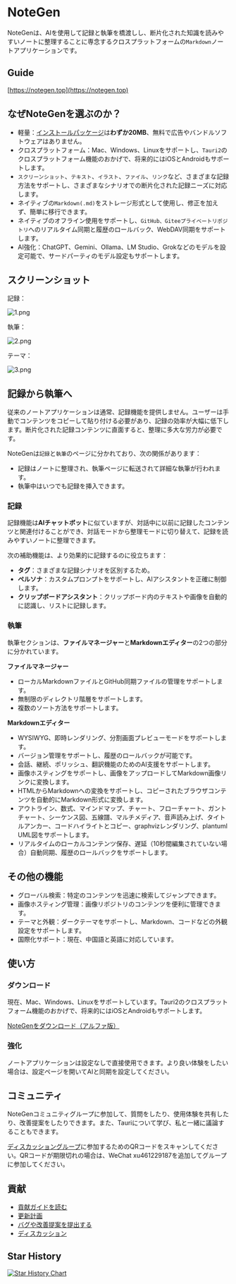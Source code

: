 # NoteGen

NoteGenは、AIを使用して記録と執筆を橋渡しし、断片化された知識を読みやすいノートに整理することに専念するクロスプラットフォームの`Markdown`ノートアプリケーションです。

## Guide

[https://notegen.top](https://notegen.top)

## なぜNoteGenを選ぶのか？

- 軽量：[インストールパッケージ](https://github.com/codexu/note-gen/releases)は**わずか20MB**、無料で広告やバンドルソフトウェアはありません。
- クロスプラットフォーム：Mac、Windows、Linuxをサポートし、`Tauri2`のクロスプラットフォーム機能のおかげで、将来的にはiOSとAndroidもサポートします。
- `スクリーンショット`、`テキスト`、`イラスト`、`ファイル`、`リンク`など、さまざまな記録方法をサポートし、さまざまなシナリオでの断片化された記録ニーズに対応します。
- ネイティブの`Markdown(.md)`をストレージ形式として使用し、修正を加えず、簡単に移行できます。
- ネイティブのオフライン使用をサポートし、`GitHub、Giteeプライベートリポジトリ`へのリアルタイム同期と履歴のロールバック、WebDAV同期をサポートします。
- AI強化：ChatGPT、Gemini、Ollama、LM Studio、Grokなどのモデルを設定可能で、サードパーティのモデル設定もサポートします。

## スクリーンショット

記録：

![1.png](https://s2.loli.net/2025/05/19/Cs5viKfkqb2HJmd.png)

執筆：

![2.png](https://s2.loli.net/2025/05/19/5vwQBPoLr6jzgUA.png)

テーマ：

![3.png](https://s2.loli.net/2025/05/19/8yU72prmWdsCHeu.png)

## 記録から執筆へ

従来のノートアプリケーションは通常、記録機能を提供しません。ユーザーは手動でコンテンツをコピーして貼り付ける必要があり、記録の効率が大幅に低下します。断片化された記録コンテンツに直面すると、整理に多大な労力が必要です。

NoteGenは`記録`と`執筆`のページに分かれており、次の関係があります：

- 記録はノートに整理され、執筆ページに転送されて詳細な執筆が行われます。
- 執筆中はいつでも記録を挿入できます。

### 記録

記録機能は**AIチャットボット**に似ていますが、対話中に以前に記録したコンテンツと関連付けることができ、対話モードから整理モードに切り替えて、記録を読みやすいノートに整理できます。

次の補助機能は、より効果的に記録するのに役立ちます：

- **タグ**：さまざまな記録シナリオを区別するため。
- **ペルソナ**：カスタムプロンプトをサポートし、AIアシスタントを正確に制御します。
- **クリップボードアシスタント**：クリップボード内のテキストや画像を自動的に認識し、リストに記録します。

### 執筆

執筆セクションは、**ファイルマネージャー**と**Markdownエディター**の2つの部分に分かれています。

**ファイルマネージャー**

- ローカルMarkdownファイルとGitHub同期ファイルの管理をサポートします。
- 無制限のディレクトリ階層をサポートします。
- 複数のソート方法をサポートします。

**Markdownエディター**

- WYSIWYG、即時レンダリング、分割画面プレビューモードをサポートします。
- バージョン管理をサポートし、履歴のロールバックが可能です。
- 会話、継続、ポリッシュ、翻訳機能のためのAI支援をサポートします。
- 画像ホスティングをサポートし、画像をアップロードしてMarkdown画像リンクに変換します。
- HTMLからMarkdownへの変換をサポートし、コピーされたブラウザコンテンツを自動的にMarkdown形式に変換します。
- アウトライン、数式、マインドマップ、チャート、フローチャート、ガントチャート、シーケンス図、五線譜、マルチメディア、音声読み上げ、タイトルアンカー、コードハイライトとコピー、graphvizレンダリング、plantuml UML図をサポートします。
- リアルタイムのローカルコンテンツ保存、遅延（10秒間編集されていない場合）自動同期、履歴のロールバックをサポートします。

## その他の機能

- グローバル検索：特定のコンテンツを迅速に検索してジャンプできます。
- 画像ホスティング管理：画像リポジトリのコンテンツを便利に管理できます。
- テーマと外観：ダークテーマをサポートし、Markdown、コードなどの外観設定をサポートします。
- 国際化サポート：現在、中国語と英語に対応しています。

## 使い方

### ダウンロード

現在、Mac、Windows、Linuxをサポートしています。Tauri2のクロスプラットフォーム機能のおかげで、将来的にはiOSとAndroidもサポートします。

[NoteGenをダウンロード（アルファ版）](https://github.com/codexu/note-gen/releases)

### 強化

ノートアプリケーションは設定なしで直接使用できます。より良い体験をしたい場合は、設定ページを開いてAIと同期を設定してください。

## コミュニティ

NoteGenコミュニティグループに参加して、質問をしたり、使用体験を共有したり、改善提案をしたりできます。また、Tauriについて学び、私と一緒に議論することもできます。

[ディスカッショングループ](https://github.com/codexu/note-gen/discussions/110)に参加するためのQRコードをスキャンしてください。QRコードが期限切れの場合は、WeChat xu461229187を追加してグループに参加してください。

## 貢献

- [貢献ガイドを読む](CONTRIBUTING.md)
- [更新計画](https://github.com/codexu/note-gen/issues/46)
- [バグや改善提案を提出する](https://github.com/codexu/note-gen/issues)
- [ディスカッション](https://github.com/codexu/note-gen/discussions)

## Star History

[![Star History Chart](https://api.star-history.com/svg?repos=codexu/note-gen&type=Date)](https://www.star-history.com/#codexu/note-gen&Date)